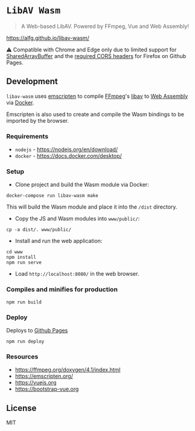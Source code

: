 # `LibAV Wasm`
> A Web-based LibAV. Powered by FFmpeg, Vue and Web Assembly!

https://alfg.github.io/libav-wasm/

⚠️ ️Compatible with Chrome and Edge only due to limited support for [SharedArrayBuffer](https://caniuse.com/sharedarraybuffer) and the [required CORS headers](https://developer.mozilla.org/en-US/docs/Web/JavaScript/Reference/Global_Objects/SharedArrayBuffer) for Firefox on Github Pages.

## Development
`libav-wasm` uses [emscripten](https://emscripten.org/) to compile [FFmpeg](https://ffmpeg.org)'s [libav](https://ffmpeg.org/doxygen/4.1/index.html) to [Web Assembly](https://webassembly.org/) via [Docker](https://www.docker.com/).

Emscripten is also used to create and compile the Wasm bindings to be imported by the browser.

### Requirements
* `nodejs` - https://nodejs.org/en/download/
* `docker` - https://docs.docker.com/desktop/

### Setup 
* Clone project and build the Wasm module via Docker:
```
docker-compose run libav-wasm make
```

This will build the Wasm module and place it into the `/dist` directory.

* Copy the JS and Wasm modules into `www/public/`:
```
cp -a dist/. www/public/
```

* Install and run the web application:
```
cd www
npm install
npm run serve
```

* Load `http://localhost:8080/` in the web browser.

### Compiles and minifies for production
```
npm run build
```

### Deploy
Deploys to [Github Pages](https://pages.github.com/)
```
npm run deploy
```

### Resources
* https://ffmpeg.org/doxygen/4.1/index.html
* https://emscripten.org/
* https://vuejs.org
* https://bootstrap-vue.org

## License
MIT
